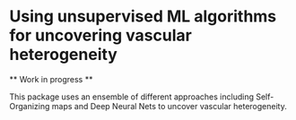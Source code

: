 # Using unsupervised ML algorithms for uncovering vascular heterogeneity

** Work in progress **

This package uses an ensemble of different approaches including Self-Organizing maps and Deep Neural Nets to uncover
vascular heterogeneity.

